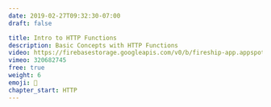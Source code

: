 ```yaml
---
date: 2019-02-27T09:32:30-07:00
draft: false

title: Intro to HTTP Functions
description: Basic Concepts with HTTP Functions
video: https://firebasestorage.googleapis.com/v0/b/fireship-app.appspot.com/o/courses%2Fcloud-functions-master-course%2F2-httpintro.mp4?alt=media&token=d81a1949-d7d0-46e2-be07-46fe51b83672
vimeo: 320682745
free: true
weight: 6
emoji: 📡
chapter_start: HTTP 
---
```


